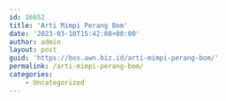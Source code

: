 ```yaml
---
id: 16652
title: 'Arti Mimpi Perang Bom'
date: '2023-03-10T15:42:08+00:00'
author: admin
layout: post
guid: 'https://bos.awn.biz.id/arti-mimpi-perang-bom/'
permalink: /arti-mimpi-perang-bom/
categories:
    - Uncategorized
---
```


